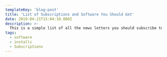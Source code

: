 ```yaml
---
templateKey: 'blog-post'
title: 'List of Subscriptions and Software You Should Get'
date: 2019-04-21T15:04:10.000Z
description: >-
  This is a simple list of all the news letters you should subscribe to, any sites you should create accounts with, and optional software to install.
tags:
  - software
  - installs
  - Subscriptions
---
```

